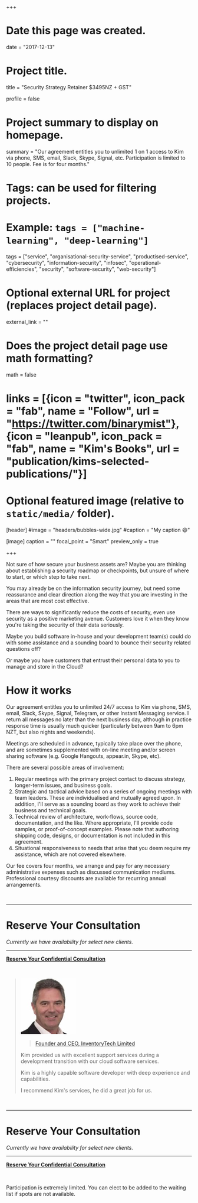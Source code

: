 +++
# Date this page was created.
date = "2017-12-13"

# Project title.
title = "Security Strategy Retainer $3495NZ + GST"

profile = false

# Project summary to display on homepage.
summary = "Our agreement entitles you to unlimited 1 on 1 access to Kim via phone, SMS, email, Slack, Skype, Signal, etc. Participation is limited to 10 people. Fee is for four months."

# Tags: can be used for filtering projects.
# Example: `tags = ["machine-learning", "deep-learning"]`
tags = ["service", "organisational-security-service", "productised-service", "cybersecurity", "information-security", "infosec", "operational-efficiencies", "security", "software-security", "web-security"]

# Optional external URL for project (replaces project detail page).
external_link = ""

# Does the project detail page use math formatting?
math = false

# links = [{icon = "twitter", icon_pack = "fab", name = "Follow", url = "https://twitter.com/binarymist"}, {icon = "leanpub", icon_pack = "fab", name = "Kim's Books", url = "publication/kims-selected-publications/"}]

# Optional featured image (relative to `static/media/` folder).
[header]
#image = "headers/bubbles-wide.jpg"
#caption = "My caption :smile:"

[image]
caption = ""
focal_point = "Smart"
preview_only = true

+++

Not sure of how secure your business assets are?
Maybe you are thinking about establishing a security roadmap or checkpoints, but unsure of where to start, or which step to take next.

You may already be on the information security journey, but need some reassurance and clear direction along the way that you are investing in the areas that are most cost effective.


There are ways to significantly reduce the costs of security, even use security as a positive marketing avenue. Customers love it when they know you're taking the security of their data seriously.


Maybe you build software in-house and your development team(s) could do with some assistance and a sounding board to bounce their security related questions off?

Or maybe you have customers that entrust their personal data to you to manage and store in the Cloud?

# How it works

Our agreement entitles you to unlimited 24/7 access to Kim via phone, SMS, email, Slack, Skype, Signal, Telegram, or other Instant Messaging service. I return all messages no later than the next business day, although in practice response time is usually much quicker (particularly between 9am to 6pm NZT, but also nights and weekends).

Meetings are scheduled in advance, typically take place over the phone, and are sometimes supplemented with on-line meeting and/or screen sharing software (e.g. Google Hangouts, appear.in, Skype, etc).

There are several possible areas of involvement:

1. Regular meetings with the primary project contact to discuss strategy, longer-term issues, and business goals.
2. Strategic and tactical advice based on a series of ongoing meetings with team leaders. These are individualised and mutually agreed upon. In addition, I'll serve as a sounding board as they work to achieve their business and technical goals.
3. Technical review of architecture, work-flows, source code, documentation, and the like. Where appropriate, I'll provide code samples, or proof-of-concept examples. Please note that authoring shipping code, designs, or documentation is not included in this agreement.
4. Situational responsiveness to needs that arise that you deem require my assistance, which are not covered elsewhere.

Our fee covers four months, we arrange and pay for any necessary administrative expenses such as discussed communication mediums. Professional courtesy discounts are available for recurring annual arrangements.

<br>

---

# Reserve Your Consultation

_Currently we have availability for select new clients._

---

<a class="btn btn-outline-primary" href="/#contact"><b>Reserve Your Confidential Consultation</b></a>

<br>

> <img class="testimonial-img-bordered" src="../testimonial-peter-montgomery/featured.jpg">
> 
> > [Founder and CEO, InventoryTech Limited](/project/portfolio-inventorytech)
> 
> Kim provided us with excellent support services during a development transition with our cloud software services.
> 
> Kim is a highly capable software developer with deep experience and capabilities.
> 
> I recommend Kim's services, he did a great job for us.

<br>

---

# Reserve Your Consultation

_Currently we have availability for select new clients._

---

<a class="btn btn-outline-primary" href="/#contact"><b>Reserve Your Confidential Consultation</b></a>

<br>

Participation is extremely limited. You can elect to be added to the waiting list if spots are not available.

<br>
